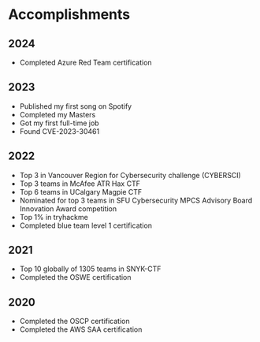 # Accomplishments

## 2024

- Completed Azure Red Team certification

## 2023

- Published my first song on Spotify
- Completed my Masters
- Got my first full-time job
- Found CVE-2023-30461

## 2022

- Top 3 in Vancouver Region for Cybersecurity challenge (CYBERSCI)
- Top 3 teams in McAfee ATR Hax CTF
- Top 6 teams in UCalgary Magpie CTF
- Nominated for top 3 teams in SFU Cybersecurity MPCS Advisory Board Innovation Award competition
- Top 1% in tryhackme
- Completed blue team level 1 certification

## 2021

- Top 10 globally of 1305 teams in SNYK-CTF
- Completed the OSWE certification

## 2020

- Completed the OSCP certification
- Completed the AWS SAA certification

